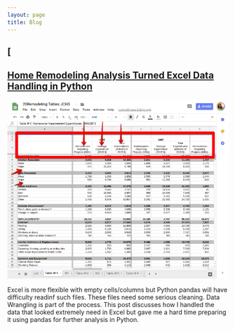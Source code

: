 ```yaml
---
layout: page
title: Blog
---
```

## [














## [Home Remodeling Analysis Turned Excel Data Handling in Python](https://towardsdatascience.com/home-remodeling-analysis-turned-excel-data-handling-in-python-e1115f8302e4)
![](/img/data_cleaning_excel.png)


Excel is more flexible with empty cells/columns but Python pandas will have difficulty readinf such files. These files need some serious cleaning. Data Wrangling is part of the process. This post discusses how I handled the data that looked extremely need in Excel but gave me a hard time preparing it using pandas for further analysis in Python.

